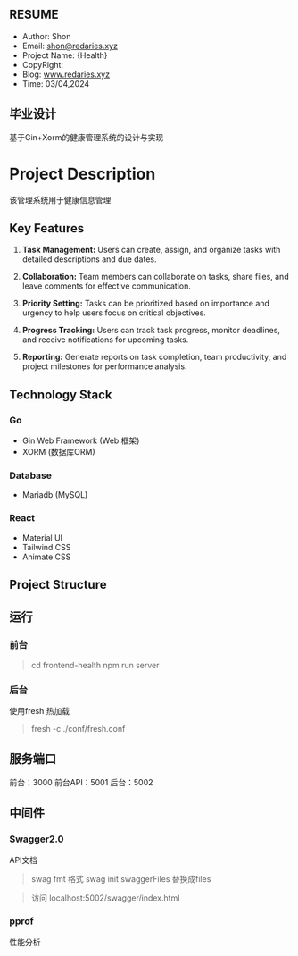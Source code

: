 
## RESUME
- Author: Shon
- Email: shon@redaries.xyz
- Project Name: {Health}
- CopyRight:
- Blog: www.redaries.xyz
- Time: 03/04,2024


## 毕业设计
基于Gin+Xorm的健康管理系统的设计与实现
# Project Description
该管理系统用于健康信息管理

## Key Features

1. **Task Management:** Users can create, assign, and organize tasks with detailed descriptions and due dates.
   
2. **Collaboration:** Team members can collaborate on tasks, share files, and leave comments for effective communication.
   
3. **Priority Setting:** Tasks can be prioritized based on importance and urgency to help users focus on critical objectives.
   
4. **Progress Tracking:** Users can track task progress, monitor deadlines, and receive notifications for upcoming tasks.
   
5. **Reporting:** Generate reports on task completion, team productivity, and project milestones for performance analysis.


## Technology Stack
### Go
- Gin Web Framework (Web 框架)
- XORM (数据库ORM)

### Database
- Mariadb (MySQL)

### React
- Material UI
- Tailwind CSS
- Animate CSS

## Project Structure






## 运行
### 前台
> cd frontend-health
> npm run server
### 后台
使用fresh 热加载
> fresh -c ./conf/fresh.conf



## 服务端口
前台：3000
前台API：5001
后台：5002

## 中间件
### Swagger2.0
API文档
> swag fmt 格式
> swag init
swaggerFiles 替换成files

> 访问 localhost:5002/swagger/index.html

### pprof
性能分析

